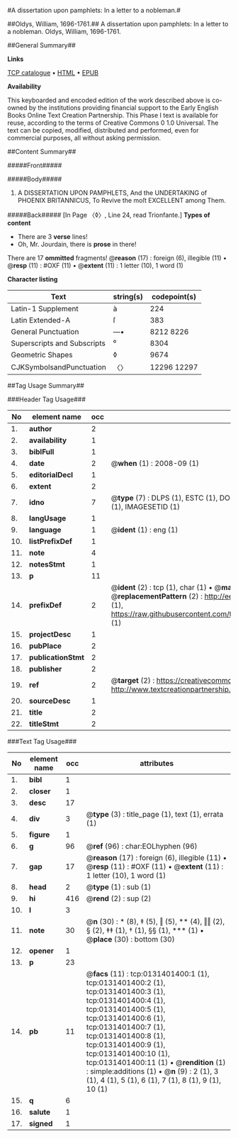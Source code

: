 #A dissertation upon pamphlets: In a letter to a nobleman.#

##Oldys, William, 1696-1761.##
A dissertation upon pamphlets: In a letter to a nobleman.
Oldys, William, 1696-1761.

##General Summary##

**Links**

[TCP catalogue](http://www.ota.ox.ac.uk/tcp/)  • 
[HTML](http://tei.it.ox.ac.uk/tcp/Texts-HTML/free/004/004803024.html)  • 
[EPUB](http://tei.it.ox.ac.uk/tcp/Texts-EPUB/free/004/004803024.epub)

**Availability**

This keyboarded and encoded edition of the
	       work described above is co-owned by the institutions
	       providing financial support to the Early English Books
	       Online Text Creation Partnership. This Phase I text is
	       available for reuse, according to the terms of Creative
	       Commons 0 1.0 Universal. The text can be copied,
	       modified, distributed and performed, even for
	       commercial purposes, all without asking permission.


##Content Summary##

#####Front#####

#####Body#####

1. A DISSERTATION UPON PAMPHLETS, And the UNDERTAKING of PHOENIX BRITANNICUS, To Revive the moſt EXCELLENT among Them.

#####Back#####
[In Page 〈◊〉, Line 24, read Trionfante.]
**Types of content**

  * There are 3 **verse** lines!
  * Oh, Mr. Jourdain, there is **prose** in there!

There are 17 **ommitted** fragments! 
 @__reason__ (17) : foreign (6), illegible (11)  •  @__resp__ (11) : #OXF (11)  •  @__extent__ (11) : 1 letter (10), 1 word (1)

**Character listing**


|Text|string(s)|codepoint(s)|
|---|---|---|
|Latin-1 Supplement|à|224|
|Latin Extended-A|ſ|383|
|General Punctuation|—•|8212 8226|
|Superscripts             and Subscripts|⁰|8304|
|Geometric Shapes|◊|9674|
|CJKSymbolsandPunctuation|〈〉|12296 12297|

##Tag Usage Summary##

###Header Tag Usage###

|No|element name|occ|attributes|
|---|---|---|---|
|1.|__author__|2||
|2.|__availability__|1||
|3.|__biblFull__|1||
|4.|__date__|2| @__when__ (1) : 2008-09 (1)|
|5.|__editorialDecl__|1||
|6.|__extent__|2||
|7.|__idno__|7| @__type__ (7) : DLPS (1), ESTC (1), DOCNO (1), TCP (1), GALEDOCNO (1), CONTENTSET (1), IMAGESETID (1)|
|8.|__langUsage__|1||
|9.|__language__|1| @__ident__ (1) : eng (1)|
|10.|__listPrefixDef__|1||
|11.|__note__|4||
|12.|__notesStmt__|1||
|13.|__p__|11||
|14.|__prefixDef__|2| @__ident__ (2) : tcp (1), char (1)  •  @__matchPattern__ (2) : ([0-9\-]+):([0-9IVX]+) (1), (.+) (1)  •  @__replacementPattern__ (2) : http://eebo.chadwyck.com/downloadtiff?vid=$1&page=$2 (1), https://raw.githubusercontent.com/textcreationpartnership/Texts/master/tcpchars.xml#$1 (1)|
|15.|__projectDesc__|1||
|16.|__pubPlace__|2||
|17.|__publicationStmt__|2||
|18.|__publisher__|2||
|19.|__ref__|2| @__target__ (2) : https://creativecommons.org/publicdomain/zero/1.0/ (1), http://www.textcreationpartnership.org/docs/. (1)|
|20.|__sourceDesc__|1||
|21.|__title__|2||
|22.|__titleStmt__|2||


###Text Tag Usage###

|No|element name|occ|attributes|
|---|---|---|---|
|1.|__bibl__|1||
|2.|__closer__|1||
|3.|__desc__|17||
|4.|__div__|3| @__type__ (3) : title_page (1), text (1), errata (1)|
|5.|__figure__|1||
|6.|__g__|96| @__ref__ (96) : char:EOLhyphen (96)|
|7.|__gap__|17| @__reason__ (17) : foreign (6), illegible (11)  •  @__resp__ (11) : #OXF (11)  •  @__extent__ (11) : 1 letter (10), 1 word (1)|
|8.|__head__|2| @__type__ (1) : sub (1)|
|9.|__hi__|416| @__rend__ (2) : sup (2)|
|10.|__l__|3||
|11.|__note__|30| @__n__ (30) : * (8), ‡ (5), ‖ (5), ** (4), ‖‖ (2), § (2), ‡‡ (1), † (1), §§ (1), *** (1)  •  @__place__ (30) : bottom (30)|
|12.|__opener__|1||
|13.|__p__|23||
|14.|__pb__|11| @__facs__ (11) : tcp:0131401400:1 (1), tcp:0131401400:2 (1), tcp:0131401400:3 (1), tcp:0131401400:4 (1), tcp:0131401400:5 (1), tcp:0131401400:6 (1), tcp:0131401400:7 (1), tcp:0131401400:8 (1), tcp:0131401400:9 (1), tcp:0131401400:10 (1), tcp:0131401400:11 (1)  •  @__rendition__ (1) : simple:additions (1)  •  @__n__ (9) : 2 (1), 3 (1), 4 (1), 5 (1), 6 (1), 7 (1), 8 (1), 9 (1), 10 (1)|
|15.|__q__|6||
|16.|__salute__|1||
|17.|__signed__|1||
